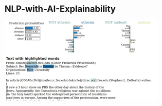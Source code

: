 # NLP-with-AI-Explainability

![image](https://github.com/samarth70/NLP-with-AI-Explainability/blob/main/explainable.jpg)
